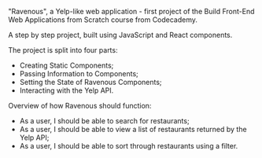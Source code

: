 "Ravenous", a Yelp-like web application - first project of the Build Front-End Web Applications from Scratch course from Codecademy.

A step by step project, built using JavaScript and React components.

The project is split into four parts:
 - Creating Static Components;
 - Passing Information to Components;
 - Setting the State of Ravenous Components;
 - Interacting with the Yelp API.

Overview of how Ravenous should function:
 - As a user, I should be able to search for restaurants;
 - As a user, I should be able to view a list of restaurants returned by the Yelp API;
 - As a user, I should be able to sort through restaurants using a filter.